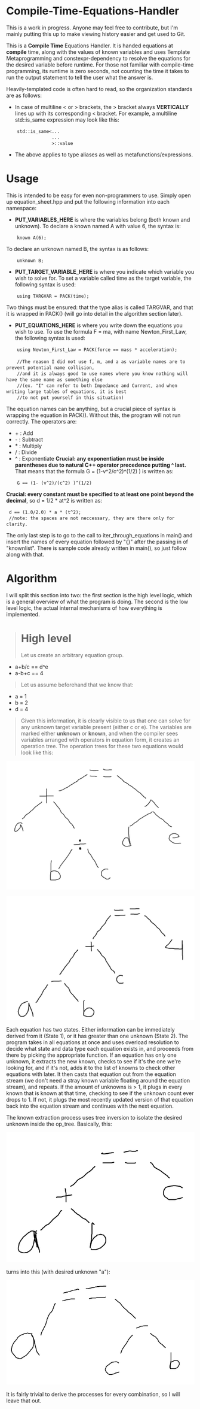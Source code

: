 # Compile-Time-Equations-Handler

This is a work in progress. Anyone may feel free to contribute, but I'm mainly putting this up to make viewing history easier and get used to Git.

This is a **Compile Time** Equations Handler. It is handed equations at **compile** time, along with the values of known variables and uses Template Metaprogramming
and constexpr-dependency to resolve the equations for the desired variable before runtime. For those not familiar with compile-time programming, its runtime is zero seconds, not counting the time it takes to run the output statement to tell the user what the answer is.

Heavily-templated code is often hard to read, so the organization standards are as
follows:

 - In case of multiline < or > brackets, the > bracket always **VERTICALLY** lines up with its corresponding < bracket. For example, 
 a multiline std::is_same expression may look like this:
 ``` 
     std::is_same<...
                  ...
                  >::value
 ```
 - The above applies to type aliases as well as metafunctions/expressions.
 
# Usage

This is intended to be easy for even non-programmers to use. Simply open up equation_sheet.hpp and put the following information into each namespace:
- **PUT_VARIABLES_HERE** is where the variables belong (both known and unknown). To declare a known named A with value 6, the syntax is:
```
    known A(6);
```
 To declare an unknown named B, the syntax is as follows:
 ```
     unknown B;
 ```
- **PUT_TARGET_VARIABLE_HERE** is where you indicate which variable you wish to solve for. To set a variable called time as the target variable, the following syntax is used:
```
    using TARGVAR = PACK(time);
```
 Two things must be ensured: that the type alias is called TARGVAR, and that it is wrapped in PACK() (will go into detail in the algorithm section later).
 
- **PUT_EQUATIONS_HERE** is where you write down the equations you wish to use. To use the formula F = ma, with name Newton_First_Law, the following syntax is used:
```
    using Newton_First_Law = PACK(force == mass * acceleration);
    
    //The reason I did not use f, m, and a as variable names are to prevent potential name collision,
    //and it is always good to use names where you know nothing will have the same name as something else
    //(ex. "I" can refer to both Impedance and Current, and when writing large tables of equations, it is best
    //to not put yourself in this situation)
```

 The equation names can be anything, but a crucial piece of syntax is wrapping the equation in PACK(). Without this, the program will    not run correctly. The operators are:
 - \+ : Add
 - \- : Subtract
 - \* : Multiply
 - / : Divide
 - ^ : Exponentiate **Crucial: any exponentiation must be inside parentheses due to natural C++ operator precedence putting ^ last.** That means that the formula G = (1-v^2/c^2)^(1/2) ) is written as:
```
    G == (1- (v^2)/(c^2) )^(1/2)
```
**Crucial: every constant must be specified to at least one point beyond the decimal**, so d = 1/2 * at^2 is written as:
```
 d == (1.0/2.0) * a * (t^2);
 //note: the spaces are not neccessary, they are there only for clarity. 
```

The only last step is to go to the call to iter_through_equations in main() and insert the names of every equation followed by "{}" after the passing in of "knownlist". There is sample code already written in main(), so just follow along with that.

# Algorithm
 
I will split this section into two: the first section is the high level logic, which is a general overview of what the program is doing. The second is the low level logic, the actual internal mechanisms of how everything is implemented.

># High level
> Let us create an arbitrary equation group.
 - a+b/c == d^e
 - a-b+c == 4
> Let us assume beforehand that we know that:
 - a = 1
 - b = 2
 - d = 4
> Given this information, it is clearly visible to us that one can solve for any unknown target variable present (either c or e). The variables are marked either **unknown** or **known**, and when the compiler sees variables arranged with operators in equation form, it creates an operation tree. The operation trees for these two equations would look like this:

![](images_%20for_readme/EQ1.png)

![](images_%20for_readme/EQ2.png)

Each equation has two states. Either information can be immediately derived from it (State 1), or it has greater than one unknown (State 2). The program takes in all equations at once and uses overload resolution to decide what state and data type each equation exists in, and proceeds from there by picking the appropriate function. If an equation has only one unknown, it extracts the new known, checks to see if it's the one we're looking for, and if it's not, adds it to the list of knowns to check other equations with later. It then casts that equation out from the equation stream (we don't need a stray known variable floating around the equation stream), and repeats. If the amount of unknowns is > 1, it plugs in every known that is known at that time, checking to see if the unknown count ever drops to 1. If not, it plugs the most recently updated version of that equation back into the equation stream and continues with the next equation.

The known extraction process uses tree inversion to isolate the desired unknown inside the op_tree. Basically, this:

![](images_%20for_readme/EQ3.png)

turns into this (with desired unknown "a"):

![](images_%20for_readme/EQ4.png)

It is fairly trivial to derive the processes for every combination, so I will leave that out.
